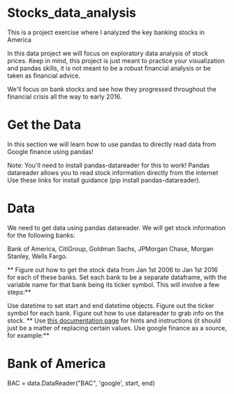 # Stocks_data_analysis
This is a project exercise where I analyzed the key banking stocks in America

In this data project we will focus on exploratory data analysis of stock prices. Keep in mind, this project is just meant to practice your visualization and pandas skills, it is not meant to be a robust financial analysis or be taken as financial advice.


We'll focus on bank stocks and see how they progressed throughout the financial crisis all the way to early 2016.

# Get the Data
In this section we will learn how to use pandas to directly read data from Google finance using pandas!

Note: You'll need to install pandas-datareader for this to work! Pandas datareader allows you to read stock information directly from the internet Use these links for install guidance (pip install pandas-datareader).


# Data
We need to get data using pandas datareader. We will get stock information for the following banks:

Bank of America, 
CitiGroup, 
Goldman Sachs, 
JPMorgan Chase, 
Morgan Stanley, 
Wells Fargo.

** Figure out how to get the stock data from Jan 1st 2006 to Jan 1st 2016 for each of these banks. Set each bank to be a separate dataframe, with the variable name for that bank being its ticker symbol. This will involve a few steps:**

Use datetime to set start and end datetime objects.
Figure out the ticker symbol for each bank.
Figure out how to use datareader to grab info on the stock.
** Use [this documentation page](https://pandas-datareader.readthedocs.io/en/latest/remote_data.html) for hints and instructions (it should just be a matter of replacing certain values. Use google finance as a source, for example:**

# Bank of America
BAC = data.DataReader("BAC", 'google', start, end)
